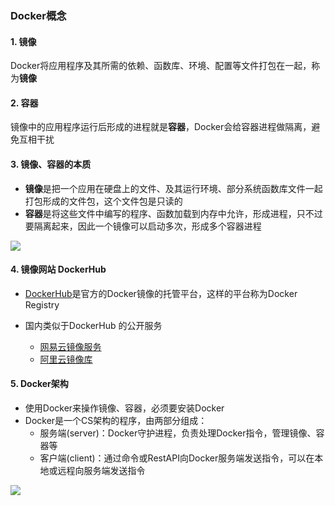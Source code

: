 ### Docker概念
#### 1. 镜像
Docker将应用程序及其所需的依赖、函数库、环境、配置等文件打包在一起，称为**镜像**

#### 2. 容器
镜像中的应用程序运行后形成的进程就是**容器**，Docker会给容器进程做隔离，避免互相干扰

#### 3. 镜像、容器的本质
* **镜像**是把一个应用在硬盘上的文件、及其运行环境、部分系统函数库文件一起打包形成的文件包，这个文件包是只读的
* **容器**是将这些文件中编写的程序、函数加载到内存中允许，形成进程，只不过要隔离起来，因此一个镜像可以启动多次，形成多个容器进程

![](https://fgq233.github.io/imgs/docker/docker1.png)


#### 4. 镜像网站 DockerHub
* [DockerHub](https://hub-stage.docker.com)是官方的Docker镜像的托管平台，这样的平台称为Docker Registry

* 国内类似于DockerHub 的公开服务
  * [网易云镜像服务](https://c.163yun.com/hub)
  * [阿里云镜像库](https://cr.console.aliyun.com/)

#### 5. Docker架构
* 使用Docker来操作镜像、容器，必须要安装Docker
* Docker是一个CS架构的程序，由两部分组成：
  *  服务端(server)：Docker守护进程，负责处理Docker指令，管理镜像、容器等
  *  客户端(client)：通过命令或RestAPI向Docker服务端发送指令，可以在本地或远程向服务端发送指令

![](https://fgq233.github.io/imgs/docker/docker2.png)

